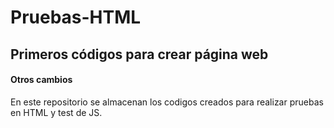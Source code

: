 # Pruebas-HTML
## Primeros códigos para crear página web
#### Otros cambios

En este repositorio se almacenan los codigos creados para realizar pruebas en HTML y test de JS.
